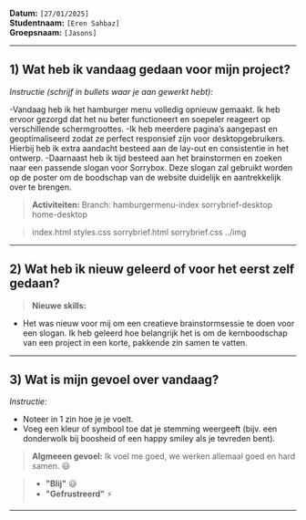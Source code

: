**Datum:** `[27/01/2025]`  
**Studentnaam:** `[Eren Sahbaz]`  
**Groepsnaam:** `[Jasons]`

---

## 1) Wat heb ik vandaag gedaan voor mijn project?

_Instructie (schrijf in bullets waar je aan gewerkt hebt):_

-Vandaag heb ik het hamburger menu volledig opnieuw gemaakt. Ik heb ervoor gezorgd dat het nu beter functioneert en soepeler reageert op verschillende schermgroottes.
-Ik heb meerdere pagina’s aangepast en geoptimaliseerd zodat ze perfect responsief zijn voor desktopgebruikers. Hierbij heb ik extra aandacht besteed aan de lay-out en consistentie in het ontwerp.
-Daarnaast heb ik tijd besteed aan het brainstormen en zoeken naar een passende slogan voor Sorrybox. Deze slogan zal gebruikt worden op de poster om de boodschap van de website duidelijk en aantrekkelijk over te brengen.

> **Activiteiten:**
> Branch: hamburgermenu-index sorrybrief-desktop home-desktop

> index.html
> styles.css
> sorrybrief.html
> sorrybrief.css
> ../img

---

## 2) Wat heb ik nieuw geleerd of voor het eerst zelf gedaan?

> **Nieuwe skills:**

- Het was nieuw voor mij om een creatieve brainstormsessie te doen voor een slogan. Ik heb geleerd hoe belangrijk het is om de kernboodschap van een project in een korte, pakkende zin samen te vatten.

---

## 3) Wat is mijn gevoel over vandaag?

_Instructie:_

- Noteer in 1 zin hoe je je voelt.
- Voeg een kleur of symbool toe dat je stemming weergeeft (bijv. een donderwolk bij boosheid of een happy smiley als je tevreden bent).

> **Algmeeen gevoel:** Ik voel me goed, we werken allemaal goed en hard samen. :smiley:

> - **"Blij"** :smiley:
> - **"Gefrustreerd"** :zap:

---

